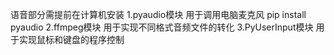 语音部分需提前在计算机安装
    1.pyaudio模块   用于调用电脑麦克风
      pip install pyaudio
    2.ffmpeg模块    用于实现不同格式音频文件的转化
    3.PyUserInput模块    用于实现鼠标和键盘的程序控制
